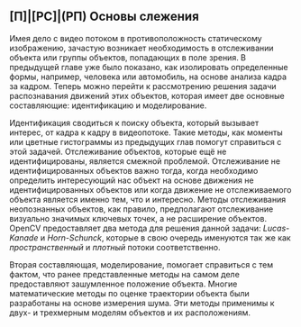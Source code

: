 ## [П]|[РС]|(РП) Основы слежения

Имея дело с видео потоком в противоположность статическому изображению, зачастую возникает необходимость в отслеживании объекта или группы объектов, попадающих в поле зрения. В предыдущей главе уже было показано, как изолировать определенные формы, например, человека или автомобиль, на основе анализа кадра за кадром. Теперь можно перейти к рассмотрению решения задачи распознавания движений этих объектов, которая имеет две основные составляющие: идентификацию и моделирование.

Идентификация сводиться к поиску объекта, который вызывает интерес, от кадра к кадру в видеопотоке. Такие методы, как моменты или цветные гистограммы из предыдущих глав помогут справиться с этой задачей. Отслеживание объектов, которые ещё не идентифицированы, является смежной проблемой. Отслеживание не идентифицированных объектов важно тогда, когда необходимо определить интересующий нас объект на основе движения не идентифицированных объектов или когда движение не отслеживаемого объекта является именно тем, что и интересно. Методы отслеживания неопознанных объектов, как правило, предполагают отслеживание визуально значимых ключевых точек, а не расширение объектов. OpenCV предоставляет два метода для решения данной задачи: *Lucas-Kanade* и *Horn-Schunck*, которые в свою очередь именуются так же как *пространственный* и *плотный* потоки соответственно.

Вторая составляющая, моделирование, помогает справиться с тем фактом, что ранее представленные методы на самом деле предоставляют зашумленное положение объекта. Многие математические методы по оценке траектории объекта были разработаны на основе измерения шума. Эти методы применимы к двух- и трехмерным моделям объектов и их расположениям.

